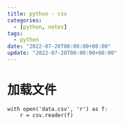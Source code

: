 ```yaml
---
title: python - csv
categories: 
  - [python, notes]
tags:
  - python
date: "2022-07-20T00:00:00+08:00"
update: "2022-07-20T00:00:00+08:00"
---
```


# 加载文件

```shell
with open('data.csv', 'r') as f:
    r = csv.reader(f)
```



